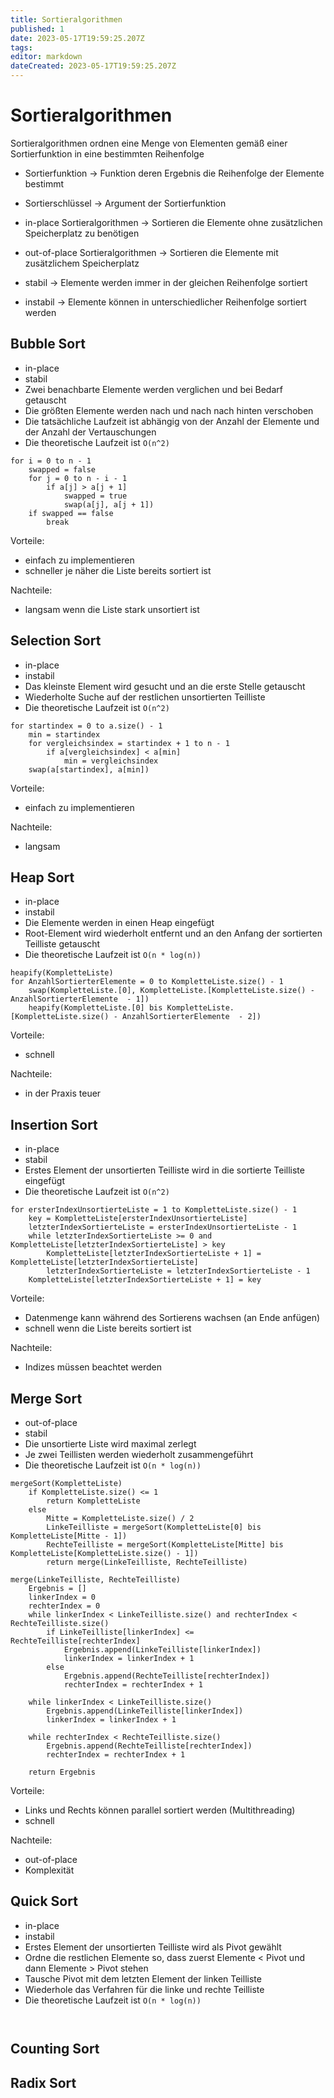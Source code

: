```yaml
---
title: Sortieralgorithmen
published: 1
date: 2023-05-17T19:59:25.207Z
tags: 
editor: markdown
dateCreated: 2023-05-17T19:59:25.207Z
---
```


# Sortieralgorithmen

Sortieralgorithmen ordnen eine Menge von Elementen gemäß einer Sortierfunktion in eine bestimmten Reihenfolge

- Sortierfunktion -> Funktion deren Ergebnis die Reihenfolge der Elemente bestimmt
- Sortierschlüssel -> Argument der Sortierfunktion

- in-place Sortieralgorithmen -> Sortieren die Elemente ohne zusätzlichen Speicherplatz zu benötigen
- out-of-place Sortieralgorithmen -> Sortieren die Elemente mit zusätzlichem Speicherplatz

- stabil -> Elemente werden immer in der gleichen Reihenfolge sortiert
- instabil -> Elemente können in unterschiedlicher Reihenfolge sortiert werden

## Bubble Sort

- in-place
- stabil
- Zwei benachbarte Elemente werden verglichen und bei Bedarf getauscht
- Die größten Elemente werden nach und nach nach hinten verschoben
- Die tatsächliche Laufzeit ist abhängig von der Anzahl der Elemente und der Anzahl der Vertauschungen
- Die theoretische Laufzeit ist `O(n^2)`

```pseudo
for i = 0 to n - 1
    swapped = false
    for j = 0 to n - i - 1
        if a[j] > a[j + 1]
            swapped = true
            swap(a[j], a[j + 1])
    if swapped == false
        break
```

Vorteile:

- einfach zu implementieren
- schneller je näher die Liste bereits sortiert ist

Nachteile:

- langsam wenn die Liste stark unsortiert ist

## Selection Sort

- in-place
- instabil
- Das kleinste Element wird gesucht und an die erste Stelle getauscht
- Wiederholte Suche auf der restlichen unsortierten Teilliste
- Die theoretische Laufzeit ist `O(n^2)`

```pseudo
for startindex = 0 to a.size() - 1
    min = startindex
    for vergleichsindex = startindex + 1 to n - 1
        if a[vergleichsindex] < a[min]
            min = vergleichsindex
    swap(a[startindex], a[min])
```

Vorteile:

- einfach zu implementieren

Nachteile:

- langsam

## Heap Sort

- in-place
- instabil
- Die Elemente werden in einen Heap eingefügt
- Root-Element wird wiederholt entfernt und an den Anfang der sortierten Teilliste getauscht
- Die theoretische Laufzeit ist `O(n * log(n))`

```pseudo
heapify(KompletteListe)
for AnzahlSortierterElemente = 0 to KompletteListe.size() - 1
    swap(KompletteListe.[0], KompletteListe.[KompletteListe.size() - AnzahlSortierterElemente  - 1])
    heapify(KompletteListe.[0] bis KompletteListe.[KompletteListe.size() - AnzahlSortierterElemente  - 2])
```

Vorteile:

- schnell

Nachteile:

- in der Praxis teuer

## Insertion Sort

- in-place
- stabil
- Erstes Element der unsortierten Teilliste wird in die sortierte Teilliste eingefügt
- Die theoretische Laufzeit ist `O(n^2)`

```pseudo
for ersterIndexUnsortierteListe = 1 to KompletteListe.size() - 1
    key = KompletteListe[ersterIndexUnsortierteListe]
    letzterIndexSortierteListe = ersterIndexUnsortierteListe - 1
    while letzterIndexSortierteListe >= 0 and KompletteListe[letzterIndexSortierteListe] > key
        KompletteListe[letzterIndexSortierteListe + 1] = KompletteListe[letzterIndexSortierteListe]
        letzterIndexSortierteListe = letzterIndexSortierteListe - 1
    KompletteListe[letzterIndexSortierteListe + 1] = key
```

Vorteile:

- Datenmenge kann während des Sortierens wachsen (an Ende anfügen)
- schnell wenn die Liste bereits sortiert ist

Nachteile:

- Indizes müssen beachtet werden

## Merge Sort

- out-of-place
- stabil
- Die unsortierte Liste wird maximal zerlegt
- Je zwei Teillisten werden wiederholt zusammengeführt
- Die theoretische Laufzeit ist `O(n * log(n))`

```pseudo
mergeSort(KompletteListe)
    if KompletteListe.size() <= 1
        return KompletteListe
    else
        Mitte = KompletteListe.size() / 2
        LinkeTeilliste = mergeSort(KompletteListe[0] bis KompletteListe[Mitte - 1])
        RechteTeilliste = mergeSort(KompletteListe[Mitte] bis KompletteListe[KompletteListe.size() - 1])
        return merge(LinkeTeilliste, RechteTeilliste)

merge(LinkeTeilliste, RechteTeilliste)
    Ergebnis = []
    linkerIndex = 0
    rechterIndex = 0
    while linkerIndex < LinkeTeilliste.size() and rechterIndex < RechteTeilliste.size()
        if LinkeTeilliste[linkerIndex] <= RechteTeilliste[rechterIndex]
            Ergebnis.append(LinkeTeilliste[linkerIndex])
            linkerIndex = linkerIndex + 1
        else
            Ergebnis.append(RechteTeilliste[rechterIndex])
            rechterIndex = rechterIndex + 1
    
    while linkerIndex < LinkeTeilliste.size()
        Ergebnis.append(LinkeTeilliste[linkerIndex])
        linkerIndex = linkerIndex + 1

    while rechterIndex < RechteTeilliste.size()
        Ergebnis.append(RechteTeilliste[rechterIndex])
        rechterIndex = rechterIndex + 1
    
    return Ergebnis
```

Vorteile:

- Links und Rechts können parallel sortiert werden (Multithreading)
- schnell

Nachteile:

- out-of-place
- Komplexität

## Quick Sort

- in-place
- instabil
- Erstes Element der unsortierten Teilliste wird als Pivot gewählt
- Ordne die restlichen Elemente so, dass zuerst Elemente < Pivot und dann Elemente > Pivot stehen
- Tausche Pivot mit dem letzten Element der linken Teilliste
- Wiederhole das Verfahren für die linke und rechte Teilliste
- Die theoretische Laufzeit ist `O(n * log(n))`

```pseudo


```

## Counting Sort

## Radix Sort
